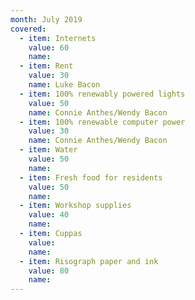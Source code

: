 ```yaml
---
month: July 2019
covered:
  - item: Internets
    value: 60
    name: 
  - item: Rent
    value: 30
    name: Luke Bacon
  - item: 100% renewably powered lights
    value: 50
    name: Connie Anthes/Wendy Bacon
  - item: 100% renewable computer power
    value: 30
    name: Connie Anthes/Wendy Bacon
  - item: Water
    value: 50
    name: 
  - item: Fresh food for residents
    value: 50
    name: 
  - item: Workshop supplies
    value: 40
    name: 
  - item: Cuppas
    value: 
    name: 
  - item: Risograph paper and ink
    value: 80
    name:  
---
```

